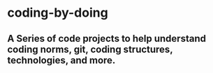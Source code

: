 # coding-by-doing

## A Series of code projects to help understand coding norms, git, coding structures, technologies, and more.


